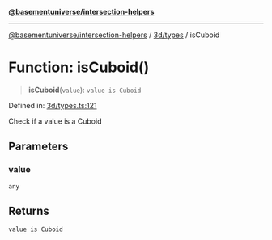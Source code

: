 [**@basementuniverse/intersection-helpers**](../../../README.md)

***

[@basementuniverse/intersection-helpers](../../../README.md) / [3d/types](../README.md) / isCuboid

# Function: isCuboid()

> **isCuboid**(`value`): `value is Cuboid`

Defined in: [3d/types.ts:121](https://github.com/basementuniverse/intersection-helpers/blob/a748c1cf3d5365b189253eb2878888a254b5c3a1/src/3d/types.ts#L121)

Check if a value is a Cuboid

## Parameters

### value

`any`

## Returns

`value is Cuboid`
